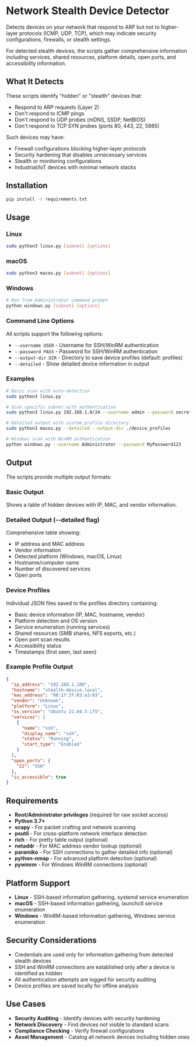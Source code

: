 # Network Stealth Device Detector

Detects devices on your network that respond to ARP but not to higher-layer protocols (ICMP, UDP, TCP), which may indicate security configurations, firewalls, or stealth settings.

For detected stealth devices, the scripts gather comprehensive information including services, shared resources, platform details, open ports, and accessibility information.

## What It Detects

These scripts identify "hidden" or "stealth" devices that:
- Respond to ARP requests (Layer 2) 
- Don't respond to ICMP pings
- Don't respond to UDP probes (mDNS, SSDP, NetBIOS)
- Don't respond to TCP SYN probes (ports 80, 443, 22, 5985)

Such devices may have:
- Firewall configurations blocking higher-layer protocols
- Security hardening that disables unnecessary services
- Stealth or monitoring configurations
- Industrial/IoT devices with minimal network stacks

## Installation

```bash
pip install -r requirements.txt
```

## Usage

### Linux
```bash
sudo python3 linux.py [subnet] [options]
```

### macOS  
```bash
sudo python3 macos.py [subnet] [options]
```

### Windows
```bash
# Run from Administrator command prompt
python windows.py [subnet] [options]
```

### Command Line Options

All scripts support the following options:

- `--username USER` - Username for SSH/WinRM authentication
- `--password PASS` - Password for SSH/WinRM authentication  
- `--output-dir DIR` - Directory to save device profiles (default: profiles)
- `--detailed` - Show detailed device information in output

### Examples

```bash
# Basic scan with auto-detection
sudo python3 linux.py

# Scan specific subnet with authentication
sudo python3 linux.py 192.168.1.0/24 --username admin --password secret

# Detailed output with custom profile directory
sudo python3 macos.py --detailed --output-dir ./device_profiles

# Windows scan with WinRM authentication
python windows.py --username Administrator --password MyPassword123
```

## Output

The scripts provide multiple output formats:

### Basic Output
Shows a table of hidden devices with IP, MAC, and vendor information.

### Detailed Output (--detailed flag)
Comprehensive table showing:
- IP address and MAC address
- Vendor information
- Detected platform (Windows, macOS, Linux)
- Hostname/computer name
- Number of discovered services
- Open ports

### Device Profiles
Individual JSON files saved to the profiles directory containing:
- Basic device information (IP, MAC, hostname, vendor)
- Platform detection and OS version
- Service enumeration (running services)
- Shared resources (SMB shares, NFS exports, etc.)
- Open port scan results
- Accessibility status
- Timestamps (first seen, last seen)

### Example Profile Output
```json
{
  "ip_address": "192.168.1.100",
  "hostname": "stealth-device.local",
  "mac_address": "08:1f:3f:03:a3:03",
  "vendor": "Unknown",
  "platform": "Linux",
  "os_version": "Ubuntu 22.04.3 LTS",
  "services": [
    {
      "name": "ssh",
      "display_name": "ssh",
      "status": "Running",
      "start_type": "Enabled"
    }
  ],
  "open_ports": {
    "22": "SSH"
  },
  "is_accessible": true
}
```

## Requirements

- **Root/Administrator privileges** (required for raw socket access)
- **Python 3.7+**
- **scapy** - For packet crafting and network scanning
- **psutil** - For cross-platform network interface detection
- **rich** - For pretty table output (optional)
- **netaddr** - For MAC address vendor lookup (optional)
- **paramiko** - For SSH connections to gather detailed info (optional)
- **python-nmap** - For advanced platform detection (optional)
- **pywinrm** - For Windows WinRM connections (optional)

## Platform Support

- **Linux** - SSH-based information gathering, systemd service enumeration
- **macOS** - SSH-based information gathering, launchctl service enumeration
- **Windows** - WinRM-based information gathering, Windows service enumeration

## Security Considerations

- Credentials are used only for information gathering from detected stealth devices
- SSH and WinRM connections are established only after a device is identified as hidden
- All authentication attempts are logged for security auditing
- Device profiles are saved locally for offline analysis

## Use Cases

- **Security Auditing** - Identify devices with security hardening
- **Network Discovery** - Find devices not visible to standard scans
- **Compliance Checking** - Verify firewall configurations
- **Asset Management** - Catalog all network devices including hidden ones 